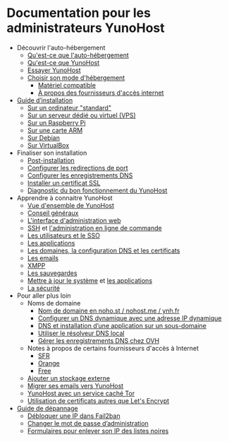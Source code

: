 # Documentation pour les administrateurs YunoHost

* Découvrir l'auto-hébergement
    * [Qu'est-ce que l'auto-hébergement](/selfhosting_fr)
    * [Qu'est-ce que YunoHost](/whatsyunohost_fr)
    * [Essayer YunoHost](/try_fr)
    * [Choisir son mode d'hébergement](howtohostyourself_fr)
        * [Matériel compatible](/hardware_fr)
        * [À propos des fournisseurs d'accès internet](/isp_fr)
* [Guide d’installation](/install_fr)
    * [Sur un ordinateur "standard"](/install_iso_fr)
    * [Sur un serveur dédié ou virtuel (VPS)](/install_on_vps_fr)
    * [Sur un Raspberry Pi](/install_on_raspberry_fr)
    * [Sur une carte ARM](/install_on_arm_board_fr)
    * [Sur Debian](/install_on_debian_fr)
    * [Sur VirtualBox](/install_on_virtualbox_fr)
* Finaliser son installation
    * [Post-installation](/postinstall_fr)
    * [Configurer les redirections de port](/isp_box_config_fr)
    * [Configurer les enregistrements DNS](/dns_config_fr)
    * [Installer un certificat SSL](/certificate_fr)
    * [Diagnostic du bon fonctionnement du YunoHost](/diagnostic_fr)
* Apprendre à connaitre YunoHost
    * [Vue d'ensemble de YunoHost](/overview_fr)
    * [Conseil généraux](/guidelines_fr)
    * [L'interface d'administration web](/admin_fr)
    * [SSH](/ssh_fr) et [l'administration en ligne de commande](/commandline_fr)
    * [Les utilisateurs et le SSO](/users_fr)
    * [Les applications](/apps_overview_fr)
    * [Les domaines, la configuration DNS et les certificats](/domains_fr)
    * [Les emails](/email_fr)
    * [XMPP](/XMPP_fr)
    * [Les sauvegardes](/backup_fr)
    * [Mettre à jour le système](/update_fr) et [les applications](/app_update_fr)
    * [La sécurité](/security_fr)
* Pour aller plus loin
    * Noms de domaine
        * [Nom de domaine en noho.st / nohost.me / ynh.fr](/dns_nohost_me_fr)
        * [Configurer un DNS dynamique avec une adresse IP dynamique](/dns_dynamicip_fr)
        * [DNS et installation d’une application sur un sous-domaine](/dns_subdomains_fr)
        * [Utiliser le résolveur DNS local](/dns_resolver_fr)
        * [Gérer les enregistrements DNS chez OVH](/OVH_fr)
    * Notes à propos de certains fournisseurs d'accès à Internet
       * [SFR](/isp_sfr_fr)
       * [Orange](/isp_orange_fr)
       * [Free](/isp_free_fr)
    * [Ajouter un stockage externe](/external_storage_fr)
    * [Migrer ses emails vers YunoHost](/email_migration_fr)
    * [YunoHost avec un service caché Tor](/torhiddenservice_fr)
    * [Utilisation de certificats autres que Let's Encrypt](/certificate_custom_fr)
* [Guide de dépannage](/troubleshooting_guide_fr)
    * [Débloquer une IP dans Fail2ban](/fail2ban_fr)
    * [Changer le mot de passe d’administration](/change_admin_password_fr)
    * [Formulaires pour enlever son IP des listes noires](/blacklist_forms_fr)
